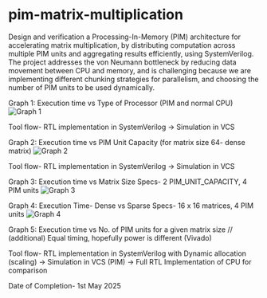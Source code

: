# pim-matrix-multiplication

Design and verification a Processing-In-Memory (PIM) architecture for accelerating matrix multiplication, by distributing computation across multiple PIM units and aggregating results efficiently, using SystemVerilog. 
The project addresses the von Neumann bottleneck by reducing data movement between CPU and memory, and is challenging because we are implementing different chunking strategies for parallelism, and choosing the number of PIM units to be used dynamically. 


Graph 1: Execution time vs Type of Processor (PIM and normal CPU)
![Graph 1](https://github.com/user-attachments/assets/e1834a42-30c9-4673-a722-244ed1a0fe52)

Tool flow- RTL implementation in SystemVerilog -> Simulation in VCS  

 

Graph 2: Execution time vs PIM Unit Capacity (for matrix size 64- dense matrix)
![Graph 2](https://github.com/user-attachments/assets/9928bf25-74ce-4d33-9b4d-237f434af0e8)


Tool flow- RTL implementation in SystemVerilog -> Simulation in VCS  

Graph 3: Execution time vs Matrix Size
Specs- 2 PIM_UNIT_CAPACITY, 4 PIM units
![Graph 3](https://github.com/user-attachments/assets/458be83f-7248-418b-bde2-c354895c1caa)

Graph 4: Execution Time- Dense vs Sparse
Specs- 16 x 16  matrices, 4 PIM units 
![Graph 4](https://github.com/user-attachments/assets/5dc6aceb-49b3-48bd-8164-0dad2ade1480)

Graph 5: Execution time vs No. of PIM units for a given matrix size // (additional)
Equal timing, hopefully power is different (Vivado)


Tool flow- RTL implementation in SystemVerilog with Dynamic allocation (scaling) -> Simulation in VCS (PIM) -> Full RTL Implementation of CPU for comparison

Date of Completion- 1st May 2025 

 
